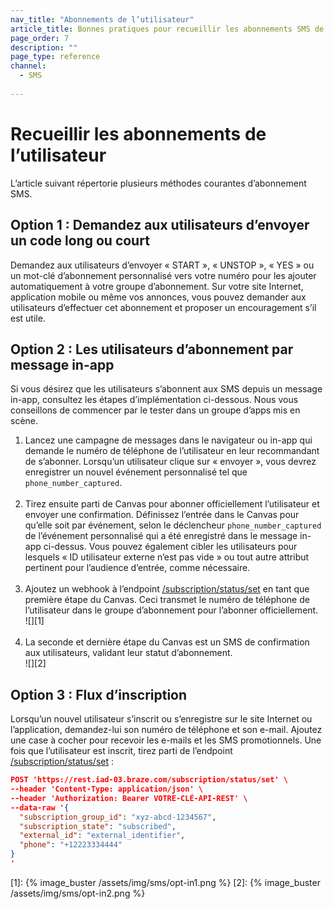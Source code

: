```yaml
---
nav_title: "Abonnements de l’utilisateur"
article_title: Bonnes pratiques pour recueillir les abonnements SMS de l’utilisateur
page_order: 7
description: ""
page_type: reference
channel:
  - SMS
  
---
```


# Recueillir les abonnements de l’utilisateur

L’article suivant répertorie plusieurs méthodes courantes d’abonnement SMS.

## Option 1 : Demandez aux utilisateurs d’envoyer un code long ou court

Demandez aux utilisateurs d’envoyer « START », « UNSTOP », « YES » ou un mot-clé d’abonnement personnalisé vers votre numéro pour les ajouter automatiquement à votre groupe d’abonnement. Sur votre site Internet, application mobile ou même vos annonces, vous pouvez demander aux utilisateurs d’effectuer cet abonnement et proposer un encouragement s’il est utile.

## Option 2 : Les utilisateurs d’abonnement par message in-app

Si vous désirez que les utilisateurs s’abonnent aux SMS depuis un message in-app, consultez les étapes d’implémentation ci-dessous. Nous vous conseillons de commencer par le tester dans un groupe d’apps mis en scène. 

1. Lancez une campagne de messages dans le navigateur ou in-app qui demande le numéro de téléphone de l’utilisateur en leur recommandant de s’abonner. Lorsqu’un utilisateur clique sur « envoyer », vous devrez enregistrer un nouvel événement personnalisé tel que `phone_number_captured`.<br><br>
2. Tirez ensuite parti de Canvas pour abonner officiellement l’utilisateur et envoyer une confirmation. Définissez l’entrée dans le Canvas pour qu’elle soit par événement, selon le déclencheur `phone_number_captured` de l’événement personnalisé qui a été enregistré dans le message in-app ci-dessus. Vous pouvez également cibler les utilisateurs pour lesquels « ID utilisateur externe n’est pas vide » ou tout autre attribut pertinent pour l’audience d’entrée, comme nécessaire. <br><br>
3. Ajoutez un webhook à l’endpoint [/subscription/status/set]({{site.baseurl}}/api/endpoints/subscription_groups/post_update_user_subscription_group_status/#update-users-subscription-group-status) en tant que première étape du Canvas. Ceci transmet le numéro de téléphone de l’utilisateur dans le groupe d’abonnement pour l’abonner officiellement. <br>![][1]<br><br>
4. La seconde et dernière étape du Canvas est un SMS de confirmation aux utilisateurs, validant leur statut d’abonnement.<br>![][2]

## Option 3 : Flux d’inscription

Lorsqu’un nouvel utilisateur s’inscrit ou s’enregistre sur le site Internet ou l’application, demandez-lui son numéro de téléphone et son e-mail. Ajoutez une case à cocher pour recevoir les e-mails et les SMS promotionnels. Une fois que l’utilisateur est inscrit, tirez parti de l’endpoint [/subscription/status/set]({{site.baseurl}}/api/endpoints/subscription_groups/post_update_user_subscription_group_status/#update-users-subscription-group-status) :

```json
POST 'https://rest.iad-03.braze.com/subscription/status/set' \
--header 'Content-Type: application/json' \
--header 'Authorization: Bearer VOTRE-CLÉ-API-REST' \
--data-raw '{
  "subscription_group_id": "xyz-abcd-1234567",
  "subscription_state": "subscribed",
  "external_id": "external_identifier",
  "phone": "+12223334444"
}
'
```

[1]: {% image_buster /assets/img/sms/opt-in1.png %}
[2]: {% image_buster /assets/img/sms/opt-in2.png %}